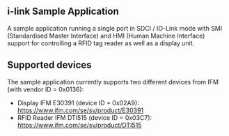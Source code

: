 i-link Sample Application
-------------------------

A sample application running a single port in SDCI / IO-Link mode with
SMI (Standardised Master Interface) and HMI (Human Machine Interface) support
for controlling a RFID tag reader as well as a display unit.


Supported devices
-----------------

The sample application currently supports two different devices from IFM
(with vendor ID = 0x0136):

* Display IFM E30391 (device ID = 0x02A9): https://www.ifm.com/se/sv/product/E30391
* RFID Reader IFM DTI515 (device ID = 0x03C7): https://www.ifm.com/se/sv/product/DTI515
